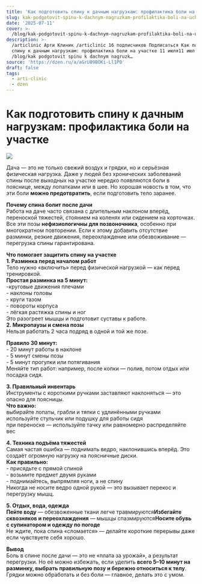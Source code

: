 ```yaml
---
title: 'Как подготовить спину к дачным нагрузкам: профилактика боли на участке'
slug: kak-podgotovit-spinu-k-dachnym-nagruzkam-profilaktika-boli-na-uchastke
date: '2025-07-11'
cover: >-
  /blog/kak-podgotovit-spinu-k-dachnym-nagruzkam-profilaktika-boli-na-uchastke/cover.jpg
description: >-
  /articlinic Арти Клиник /articlinic 16 подписчиков Подписаться Как подготовить
  спину к дачным нагрузкам: профилактика боли на участке 11 июля11 июл 2 2 мин
  /blog/kak podgotovit spinu k dachnym nagruzk…
source: 'https://dzen.ru/a/aGrU89BOKi-Ll1P0'
draft: false
tags:
  - arti-clinic
  - dzen
---
```


# Как подготовить спину к дачным нагрузкам: профилактика боли на участке

![](/blog/kak-podgotovit-spinu-k-dachnym-nagruzkam-profilaktika-boli-na-uchastke/img-0.jpg)

Дача — это не только свежий воздух и грядки, но и серьёзная физическая нагрузка. Даже у людей без хронических заболеваний спины после выходных на участке нередко появляются боли в пояснице, между лопатками или в шее. Но хорошая новость в том, что эти боли **можно предотвратить**, если подготовить тело заранее.  
  
**Почему спина болит после дачи**  
Работа на даче часто связана с длительным наклоном вперёд, переноской тяжестей, стоянием на коленях или сидением на корточках. Все эти позы **нефизиологичны для позвоночника**, особенно при многократном повторении. Если к этому добавить отсутствие разминки, резкие движения, переохлаждение или обезвоживание — перегрузка спины гарантирована.  
  
**Что помогает защитить спину на участке**  
**1\. Разминка перед началом работ**  
Тело нужно «включить» перед физической нагрузкой — как перед тренировкой.  
**Простая разминка на 5 минут:**  
\-круговые движения плечами  
\- наклоны головы  
\- круги тазом  
\- повороты корпуса  
\- лёгкая растяжка спины и ног  
Это разогреет мышцы и подготовит суставы к работе.  
**2\. Микропаузы и смена позы**  
Нельзя работать 2 часа подряд в одной и той же позе.

**Правило 30 минут:**  
\- 20 минут работы в наклоне  
\- 5 минут смены позы  
\- 5 минут прогулки или потягивания  
Меняйте тип работ: например, после копки — полив, потом отдых или посадка сидя.

  
**3\. Правильный инвентарь**  
Инструменты с короткими ручками заставляют наклоняться — это опасно для поясницы.  
**Что важно:**  
выбирайте лопаты, грабли и тяпки с удлинёнными ручками  
используйте стульчик или подушку для работы сидя  
при переноске — используйте тачку или равномерно распределяйте вес  
  
**4\. Техника подъёма тяжестей**  
Самая частая ошибка — поднимать ведро, наклонившись вперёд. Это создаёт огромную нагрузку на поясничные диски.  
**Как правильно:**  
\- присядьте с прямой спиной  
\- возьмите предмет двумя руками  
\- поднимайтесь, выпрямляя ноги, а не спину  
Никогда не носите ведро одной рукой — это вызывает перекос и перегрузку мышц.

  
**5\. Отдых, вода, одежда**  
**Пейте воду** — обезвоженные ткани легче травмируются**Избегайте сквозняков и переохлаждения** — мышцы спазмируются**Носите обувь с супинатором и одежду по погоде**  
Не ждите, пока спина «сломается» — делайте короткие перерывы даже если чувствуете себя хорошо.  
  
**Вывод**  
Боль в спине после дачи — это не «плата за урожай», а результат перегрузки. Но её можно избежать, если уделить **всего 5–10 минут на разминку, выбрать правильную позу и бережно относиться к телу**. Грядки можно обработать и без боли — главное, делать это с умом.